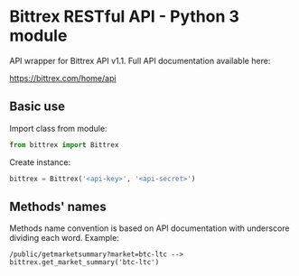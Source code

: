 # Bittrex RESTful API - Python 3 module

API wrapper for Bittrex API v1.1. Full API documentation available here:

https://bittrex.com/home/api

## Basic use
Import class from module:
```python
from bittrex import Bittrex
```
Create instance:
```python
bittrex = Bittrex('<api-key>', '<api-secret>')
```

## Methods' names
Methods name convention is based on API documentation with underscore dividing each word. Example:
```
/public/getmarketsummary?market=btc-ltc --> bittrex.get_market_summary('btc-ltc')
```

